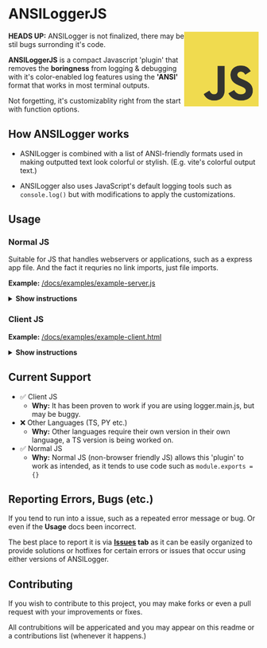 # ANSILoggerJS

<img src="./docs/images/JavaScript-logo.png" align="right" width=150>

**HEADS UP:** ANSILogger is not finalized, there may be stil bugs surronding it's code.

**ANSILoggerJS** is a compact Javascript 'plugin' that removes the **boringness** from logging & debugging with it's color-enabled log features using the **'ANSI'** format that works in most terminal outputs.

Not forgetting, it's customizablity right from the start with function options.

## How ANSILogger works

-    ASNILogger is combined with a list of ANSI-friendly formats used in making outputted text look colorful or stylish. (E.g. vite's colorful output text.)

-    ANSILogger also uses JavaScript's default logging tools such as `console.log()` but with modifications to apply the customizations.

## Usage

### Normal JS

Suitable for JS that handles webservers or applications, such as a express app file. And the fact it requries no link imports, just file imports.

**Example:** <a href="./docs/examples/example-server.js">/docs/examples/example-server.js</a>

<details><summary><b>Show instructions</b></summary>

1. **Download** a copy of ANSILoggerJS.

     Once downloaded, place in a folder; ideally something like **utils** or **plugins.**

2. **Import** ANSILogger.

     Once placed in a folder of your choice within your project directory. Open a .js file you wish to use ANSI within and type the following:

     ```js
     const ANSILogger = require(" LOCATION OF JS FILE ");
     ```

3. **Define** your logger.

     Once you've 'required' ANSILogger, you can now type the following anywhere in your script. Ideally, place it where your 'require' blocks are:

     ```js
     const log = new ANSILogger();
     ```

     Baring in mind, this plugin has options avaliable to configure it; you can do this also:

     ```js
     const log = new ANSILogger({
     	tagName: "React Application",
     	fillStringWithColor: true,
     });
     ```

     `tagName` - The '[Text]' block that is at the start of the output message.

     **e.g. ** [ReactApp] Started application.

     `fillStringWithColor` - Defines wether or not the output message should be full coloured or only half coloured.

</details>

### Client JS

**Example:** <a href="./docs/examples/example-client.html">/docs/examples/example-client.html</a>

<details><summary><b>Show instructions</b></summary>
    
1. **Import** ASNILogger via 'script'
    
    If you've stored a version of ANSILogger locally in a '/assets' type folder, or has been provided via a CDN of some sort. Link it by doing this in your HTML file:

    ```html
    <script src="/path/to/file"></script>
    ```

2. **Define** your new logger element.

    Using this script block, either under the body tag or in your head tag, you can now define this as:

    ```html
    <script src="/path/to/file">
        const ansi = new ANSILogger({
            tagName: "My Tag Name",
            fillStringWithColor: false
        });
    </script>

    This means it should then be usable in your normal script.js file.

3. **Use** in your script.

    Once fully setup and configured following steps 2 & 3, you can try do the following.

    Normal JS
    ```js
        document.addEventListener("DOMContentLoaded", function() {
            ansi.log("Page loaded successfully!")
        });
    ```

    jQuery
    ```js
        $(document).ready(function() {
            ansi.log("Page loaded successfully!")
        });
    ```

    **⚠️ If you experience an error:**
    You've incorrectly followed the steps above, or
    the documentation (here) is missing a step that is
    important. 

    If so, head over to Issues and create a new issue surronding your error message.
</details>

## Current Support

-    ✅ Client JS
     -    **Why:** It has been proven to work if you are using logger.main.js, but may be buggy.
-    ❌ Other Languages (TS, PY etc.)
     -    **Why:** Other languages require their own version in their own language, a TS version is being worked on.
-    ✅ Normal JS
     -    **Why:** Normal JS (non-browser friendly JS) allows this 'plugin' to work as intended, as it tends to use code such as `module.exports = {}`


## Reporting Errors, Bugs (etc.)
If you tend to run into a issue, such as a repeated error message or bug. Or even if the **Usage** docs been incorrect.

The best place to report it is via **[Issues](https://github.com/TheWiredDiabetic/ANSILoggerJS/issues) tab** as it can be easily organized to provide solutions or hotfixes for certain errors or issues that occur using either versions of ANSILogger.

## Contributing
If you wish to contribute to this project, you may make forks or even a pull request with your improvements or fixes.

All contrubitions will be appericated and you may
appear on this readme or a contributions list (whenever it happens.)